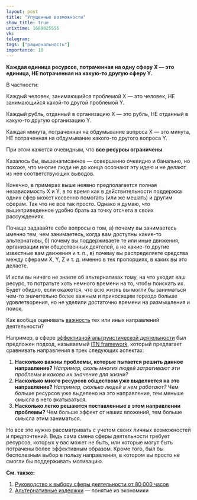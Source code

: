 ```yaml
---
layout: post
title: "Упущенные возможности"
show_title: true
unixtime: 1689025555
vk: 
telegram: 
tags: ["рациональность"]
importance: 10
---
```

**Каждая единица ресурсов, потраченная на одну сферу X — это единица, НЕ потраченная на какую-то другую сферу Y.**

В частности:

Каждый человек, занимающийся проблемой X — это человек, НЕ занимающийся какой-то другой проблемой Y.

Каждый рубль, отданный в организацию X — это рубль, НЕ отданный в какую-то другую организацию Y.

Каждая минута, потраченная на обдумывание вопроса X — это минута, НЕ потраченная на обдумывание какого-то другого вопроса Y.

При этом кажется очевидным, что **все ресурсы ограничены**.

Казалось бы, вышенаписанное — совершенно очевидно и банально, но похоже, что многие люди не до конца осознают эту идею и не делают из нее соответствующих выводов.

Конечно, в примерах выше неявно предполагается полная независимость X и Y, в то время как в действительности поддержка одних сфер может косвенно помогать (или же мешать) и другим сферам. Так что не все так просто. Однако я думаю, что вышеприведенное удобно брать за точку отсчета в своих рассуждениях.

Почаще задавайте себе вопросы о том, а) почему вы занимаетесь именно тем, чем занимаетесь, когда вам доступны какие-то альтернативы, б) почему вы поддерживаете те или иные движения, организации или общественных деятелей, а не какие-то другие известные вам движения и т. п., в) почему вы распределяете средства между сферами X, Y, Z и т. д. именно в тех пропорциях, в каких вы это делаете.

И если вы ничего не знаете об альтернативах тому, на что уходит ваш ресурс, то потратьте хоть немного времени на то, чтобы поискать их. Будет обидно, если окажется, что всю жизнь вы могли бы заниматься чем-то значительно более важным и приносящим гораздо больше удовлетворения, но не уделили достаточно времени на размышления и поиск.

Как вообще оценивать [важность](https://reducingsuffering.github.io/magnus-vinding-cause-prioritization.html) тех или иных направлений деятельности?

Например, в сфере [эффективной альтруистической деятельности](https://ea-ru.org/articles/introduction-to-effective-altruism) был предложен подход, называемый [ITN framework](https://forum.effectivealtruism.org/topics/itn-framework), который предлагает сравнивать направления в трех следующих аспектах:
1. **Насколько важны проблемы, которые пытается решить данное направление?** _Например, сколь многих людей затрагивают эти проблемы и каково их значение для жизни?_
2. **Насколько много ресурсов обществом уже выделяется на это направление?** _Например, сколько людей в нем работают?_ Чем больше ресурсов уже выделено на это направление, тем меньше смысла в него вкатываться.
3. **Насколько легко решаются поставленные в этом направлении проблемы?** Чем больше эффект от наших вложений, тем больше смысла этим заниматься.

Но все это нужно рассматривать с учетом своих личных возможностей и предпочтений. Ведь сама смена сферы деятельности требует ресурсов, которых у вас может не быть, или которые могут быть потрачены более эффективным образом. Кроме того, был бы бесполезным выбор в пользу направления, в котором вы просто не смогли бы поддерживать мотивацию.

**См. также:**
1. [Руководство к выбору сферы деятельности от 80,000 часов](https://80000hours.ru/)
2. [Альтернативные издержки](https://ru.wikipedia.org/wiki/%D0%90%D0%BB%D1%8C%D1%82%D0%B5%D1%80%D0%BD%D0%B0%D1%82%D0%B8%D0%B2%D0%BD%D1%8B%D0%B5_%D0%B8%D0%B7%D0%B4%D0%B5%D1%80%D0%B6%D0%BA%D0%B8) — понятие из экономики

